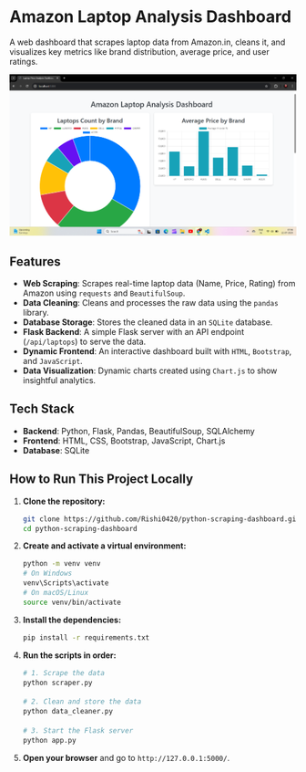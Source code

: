 # Amazon Laptop Analysis Dashboard

A web dashboard that scrapes laptop data from Amazon.in, cleans it, and visualizes key metrics like brand distribution, average price, and user ratings.

![Dashboard Screenshot](images/dashboard.png) 


## Features
- **Web Scraping**: Scrapes real-time laptop data (Name, Price, Rating) from Amazon using `requests` and `BeautifulSoup`.
- **Data Cleaning**: Cleans and processes the raw data using the `pandas` library.
- **Database Storage**: Stores the cleaned data in an `SQLite` database.
- **Flask Backend**: A simple Flask server with an API endpoint (`/api/laptops`) to serve the data.
- **Dynamic Frontend**: An interactive dashboard built with `HTML`, `Bootstrap`, and `JavaScript`.
- **Data Visualization**: Dynamic charts created using `Chart.js` to show insightful analytics.

## Tech Stack
- **Backend**: Python, Flask, Pandas, BeautifulSoup, SQLAlchemy
- **Frontend**: HTML, CSS, Bootstrap, JavaScript, Chart.js
- **Database**: SQLite

## How to Run This Project Locally

1. **Clone the repository:**
   ```bash
   git clone https://github.com/Rishi0420/python-scraping-dashboard.git
   cd python-scraping-dashboard
   ```

2. **Create and activate a virtual environment:**
   ```bash
   python -m venv venv
   # On Windows
   venv\Scripts\activate
   # On macOS/Linux
   source venv/bin/activate
   ```

3. **Install the dependencies:**
   ```bash
   pip install -r requirements.txt 
   ```
      
4. **Run the scripts in order:**
   ```bash
   # 1. Scrape the data
   python scraper.py
   
   # 2. Clean and store the data
   python data_cleaner.py
   
   # 3. Start the Flask server
   python app.py
   ```
   
5. **Open your browser** and go to `http://127.0.0.1:5000/`.

